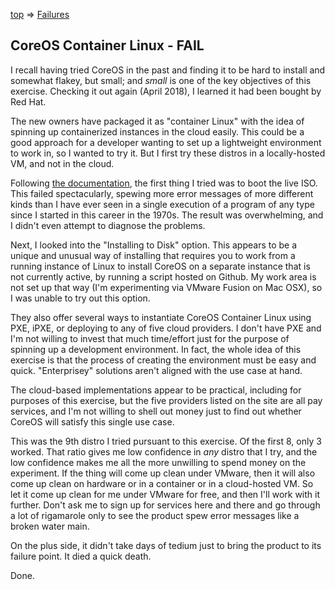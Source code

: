 [top](../../README.md) =&gt; [Failures](../failures.md)

## CoreOS Container Linux - FAIL

I recall having tried CoreOS in the past and finding it to be hard to install and somewhat flakey, but small; and _small_ is one of the key objectives of this exercise. Checking it out again (April 2018), I learned it had been bought by Red Hat. 

The new owners have packaged it as "container Linux" with the idea of spinning up containerized instances in the cloud easily. This could be a good approach for a developer wanting to set up a lightweight environment to work in, so I wanted to try it. But I first try these distros in a locally-hosted VM, and not in the cloud.

Following [the documentation](https://coreos.com/os/docs/latest/), the first thing I tried was to boot the live ISO. This failed spectacularly, spewing more error messages of more different kinds than I have ever seen in a single execution of a program of any type since I started in this career in the 1970s. The result was overwhelming, and I didn't even attempt to diagnose the problems. 

Next, I looked into the "Installing to Disk" option. This appears to be a unique and unusual way of installing that requires you to work from a running instance of Linux to install CoreOS on a separate instance that is not currently active, by running a script hosted on Github. My work area is not set up that way (I'm experimenting via VMware Fusion on Mac OSX), so I was unable to try out this option. 

They also offer several ways to instantiate CoreOS Container Linux using PXE, iPXE, or deploying to any of five cloud providers. I don't have PXE and I'm not willing to invest that much time/effort just for the purpose of spinning up a development environment. In fact, the whole idea of this exercise is that the process of creating the environment must be easy and quick. "Enterprisey" solutions aren't aligned with the use case at hand.

The cloud-based implementations appear to be practical, including for purposes of this exercise, but the five providers listed on the site are all pay services, and I'm not willing to shell out money just to find out whether CoreOS will satisfy this single use case.

This was the 9th distro I tried pursuant to this exercise. Of the first 8, only 3 worked. That ratio gives me low confidence in _any_ distro that I try, and the low confidence makes me all the more unwilling to spend money on the experiment. If the thing will come up clean under VMware, then it will also come up clean on hardware or in a container or in a cloud-hosted VM. So let it come up clean for me under VMware for free, and then I'll work with it further. Don't ask me to sign up for services here and there and go through a lot of rigamarole only to see the product spew error messages like a broken water main.

On the plus side, it didn't take days of tedium just to bring the product to its failure point. It died a quick death.

Done.




